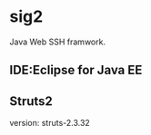 # sig2
Java Web SSH framwork.

IDE:Eclipse for Java EE
--------

Struts2
-------
version: struts-2.3.32
